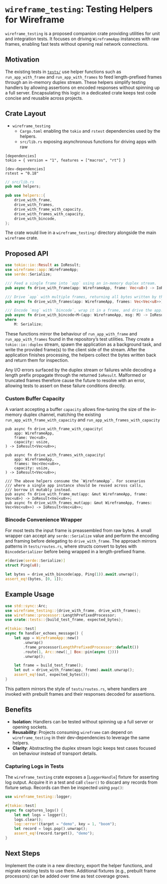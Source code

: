 # `wireframe_testing`: Testing Helpers for Wireframe

`wireframe_testing` is a proposed companion crate providing utilities for unit
and integration tests. It focuses on driving `WireframeApp` instances with raw
frames, enabling fast tests without opening real network connections.

## Motivation

The existing tests in [`tests/`](../tests) use helper functions such as
`run_app_with_frame` and `run_app_with_frames` to feed length-prefixed frames
through an in-memory duplex stream. These helpers simplify testing handlers by
allowing assertions on encoded responses without spinning up a full server.
Encapsulating this logic in a dedicated crate keeps test code concise and
reusable across projects.

## Crate Layout

- `wireframe_testing`
  - `Cargo.toml` enabling the `tokio` and `rstest` dependencies used by the
    helpers.
  - `src/lib.rs` exposing asynchronous functions for driving apps with raw

```frames.
[dependencies]
tokio = { version = "1", features = ["macros", "rt"] }

[dev-dependencies]
rstest = "0.18"
```

```rust
// src/lib.rs
pub mod helpers;

pub use helpers::{
    drive_with_frame,
    drive_with_frames,
    drive_with_frame_with_capacity,
    drive_with_frames_with_capacity,
    drive_with_bincode,
};
```

The crate would live in a `wireframe_testing/` directory alongside the main
`wireframe` crate.

## Proposed API

```rust
use tokio::io::Result as IoResult;
use wireframe::app::WireframeApp;
use serde::Serialize;

/// Feed a single frame into `app` using an in-memory duplex stream.
pub async fn drive_with_frame(app: WireframeApp, frame: Vec<u8>) -> IoResult<Vec<u8>>;

/// Drive `app` with multiple frames, returning all bytes written by the app.
pub async fn drive_with_frames(app: WireframeApp, frames: Vec<Vec<u8>>) -> IoResult<Vec<u8>>;

/// Encode `msg` with `bincode`, wrap it in a frame, and drive the app.
pub async fn drive_with_bincode<M>(app: WireframeApp, msg: M) -> IoResult<Vec<u8>>
where
    M: Serialize;
```

These functions mirror the behaviour of `run_app_with_frame` and
`run_app_with_frames` found in the repository’s test utilities. They create a
`tokio::io::duplex` stream, spawn the application as a background task, and
write the provided frame(s) to the client side of the stream. After the
application finishes processing, the helpers collect the bytes written back and
return them for inspection.

Any I/O errors surfaced by the duplex stream or failures while decoding a
length prefix propagate through the returned `IoResult`. Malformed or truncated
frames therefore cause the future to resolve with an error, allowing tests to
assert on these failure conditions directly.

### Custom Buffer Capacity

A variant accepting a buffer `capacity` allows fine-tuning the size of the
in-memory duplex channel, matching the existing
`run_app_with_frame_with_capacity` and `run_app_with_frames_with_capacity`

```helpers.
pub async fn drive_with_frame_with_capacity(
    app: WireframeApp,
    frame: Vec<u8>,
    capacity: usize,
) -> IoResult<Vec<u8>>;

pub async fn drive_with_frames_with_capacity(
    app: WireframeApp,
    frames: Vec<Vec<u8>>,
    capacity: usize,
) -> IoResult<Vec<u8>>;

/// The above helpers consume the `WireframeApp`. For scenarios
/// where a single app instance should be reused across calls,
/// borrow it mutably instead.
pub async fn drive_with_frame_mut(app: &mut WireframeApp, frame: Vec<u8>) -> IoResult<Vec<u8>>;
pub async fn drive_with_frames_mut(app: &mut WireframeApp, frames: Vec<Vec<u8>>) -> IoResult<Vec<u8>>;
```

### Bincode Convenience Wrapper

For most tests the input frame is preassembled from raw bytes. A small wrapper
can accept any `serde::Serialize` value and perform the encoding and framing
before delegating to `drive_with_frame`. The approach mirrors patterns in
`tests/routes.rs`, where structs convert to bytes with `BincodeSerializer`
before being wrapped in a length-prefixed frame.

```rust
#[derive(serde::Serialize)]
struct Ping(u8);

let bytes = drive_with_bincode(app, Ping(1)).await.unwrap();
assert_eq!(bytes, [0, 1]);
```

## Example Usage

```rust
use std::sync::Arc;
use wireframe_testing::{drive_with_frame, drive_with_frames};
use wireframe::processor::LengthPrefixedProcessor;
use crate::tests::{build_test_frame, expected_bytes};

#[tokio::test]
async fn handler_echoes_message() {
    let app = WireframeApp::new()
        .unwrap()
        .frame_processor(LengthPrefixedProcessor::default())
        .route(1, Arc::new(|_| Box::pin(async {})))
        .unwrap();

    let frame = build_test_frame();
    let out = drive_with_frame(app, frame).await.unwrap();
    assert_eq!(out, expected_bytes());
}
```

This pattern mirrors the style of `tests/routes.rs`, where handlers are invoked
with prebuilt frames and their responses decoded for assertions.

## Benefits

- **Isolation**: Handlers can be tested without spinning up a full server or
  opening sockets.
- **Reusability**: Projects consuming `wireframe` can depend on
  `wireframe_testing` in their dev-dependencies to leverage the same helpers.
- **Clarity**: Abstracting the duplex stream logic keeps test cases focused on
  behaviour instead of transport details.

### Capturing Logs in Tests

The `wireframe_testing` crate exposes a [`LoggerHandle`] fixture for asserting
log output. Acquire it in a test and call `clear()` to discard any records from
fixture setup. Records can then be inspected using `pop()`:

```rust
use wireframe_testing::logger;

#[tokio::test]
async fn captures_logs() {
    let mut logs = logger();
    logs.clear();
    log::error!(target = "demo", key = 1, "boom");
    let record = logs.pop().unwrap();
    assert_eq!(record.target(), "demo");
}
```

## Next Steps

Implement the crate in a new directory, export the helper functions, and
migrate existing tests to use them. Additional fixtures (e.g., prebuilt frame
processors) can be added over time as test coverage grows.
